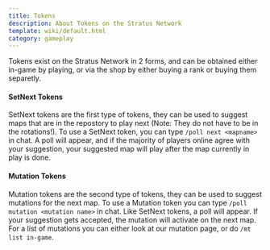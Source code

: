```yaml
---
title: Tokens
description: About Tokens on the Stratus Network
template: wiki/default.html
category: gameplay
---
```


Tokens exist on the Stratus Network in 2 forms, and can be obtained either in-game by playing, or via the shop by either buying a rank or buying them separetly.

#### SetNext Tokens

SetNext tokens are the first type of tokens, they can be used to suggest maps that are in the repostory to play next (Note: They do not have to be in the rotations!). To use a SetNext token, you can type `/poll next <mapname>` in chat. A poll will appear, and if the majority of players online agree with your suggestion, your suggested map will play after the map currently in play is done.


#### Mutation Tokens

Mutation tokens are the second type of tokens, they can be used to suggest mutations for the next map. To use a Mutation token you can type `/poll mutation <mutation name>` in chat. Like SetNext tokens, a poll will appear. If your suggestion gets accepted, the mutation will activate on the next map. For a list of mutations you can either look at our mutation page, or do `/mt list in-game`.